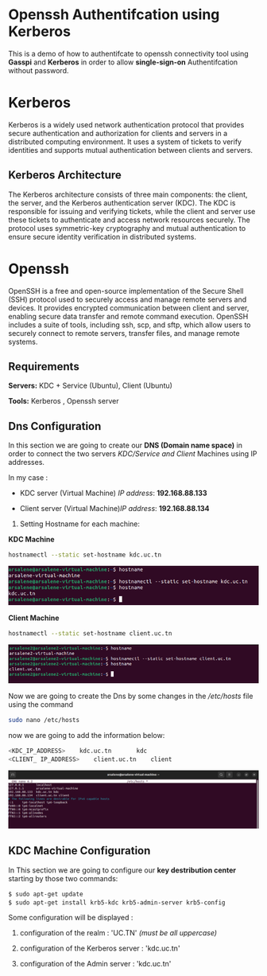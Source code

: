 
# Openssh Authentifcation using Kerberos 

This is a demo of how to authentifcate to openssh connectivity tool using **Gasspi** and **Kerberos** in order to allow **single-sign-on** Authentifcation without password.

# Kerberos 
Kerberos is a widely used network authentication protocol that provides secure authentication and authorization for clients and servers in a distributed computing environment. It uses a system of tickets to verify identities and supports mutual authentication between clients and servers.

## Kerberos Architecture
The Kerberos architecture consists of three main components: the client, the server, and the Kerberos authentication server (KDC). The KDC is responsible for issuing and verifying tickets, while the client and server use these tickets to authenticate and access network resources securely. The protocol uses symmetric-key cryptography and mutual authentication to ensure secure identity verification in distributed systems.
# Openssh
OpenSSH is a free and open-source implementation of the Secure Shell (SSH) protocol used to securely access and manage remote servers and devices. It provides encrypted communication between client and server, enabling secure data transfer and remote command execution. OpenSSH includes a suite of tools, including ssh, scp, and sftp, which allow users to securely connect to remote servers, transfer files, and manage remote systems.

## Requirements

**Servers:** KDC + Service (Ubuntu), Client (Ubuntu)

**Tools:**  Kerberos , Openssh server


## Dns Configuration
In this section we are going to create our **DNS (Domain name space)** in order to connect the two servers *KDC/Service and Client* Machines using IP addresses.

In my case :

* KDC server (Virtual Machine) *IP address*: **192.168.88.133**

* Client server (Virtual Machine)*IP address*: **192.168.88.134**

1. Setting Hostname for each machine:

**KDC Machine**
```bash
hostnamectl --static set-hostname kdc.uc.tn

```
![App Screenshot](https://github.com/arsalene-zbidi/Openssh-Authentifcation-using-Kerberos/blob/main/preconfig/changing%20hostname%20name%20Machine%201%20to%20KDC.PNG)

**Client Machine**
```bash
hostnamectl --static set-hostname client.uc.tn

```
![App Screenshot](https://github.com/arsalene-zbidi/Openssh-Authentifcation-using-Kerberos/blob/main/preconfig/changing%20hastname%20of%20Machine%202%20to%20Client.PNG)

Now we are going to create the Dns by some changes in the */etc/hosts* file using the command
```bash
sudo nano /etc/hosts

```

now we are going to add the information below:
```bash
<KDC_IP_ADDRESS>    kdc.uc.tn       kdc
<CLIENT_ IP_ADDRESS>    client.uc.tn    client

```
![App Screenshot](https://github.com/arsalene-zbidi/Openssh-Authentifcation-using-Kerberos/blob/main/preconfig/Dns%20Machine1.PNG)


## KDC Machine Configuration
In This section we are going to configure our **key destribution center** starting by those two commands:
```bash
$ sudo apt-get update
$ sudo apt-get install krb5-kdc krb5-admin-server krb5-config
```
Some configuration will be displayed :

1. configuration of the realm : 'UC.TN' *(must be all uppercase)*

2.  configuration of the Kerberos server : 'kdc.uc.tn' 

3.  configuration of the Admin server : 'kdc.uc.tn'


